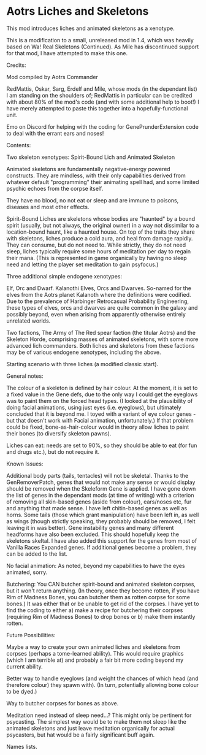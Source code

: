 # Aotrs Liches and Skeletons

This mod introduces liches and animated skeletons as a xenotype.

This is a modification to a small, unreleased mod in 1.4, which was heavily based on Wa! Real Skeletons (Continued). As Mile has discontinued support for that mod, I have attempted to make this one.

Credits:

Mod compiled by Aotrs Commander

RedMattis, Oskar, Sarg, Erdelf and Mile, whose mods (in the dependant list) I am standing on the shoulders of; RedMattis in particular can be credited with about 80% of the mod's code (and with some additional help to boot!) I have merely attempted to paste this together into a hopefully-functional unit.

Emo on Discord for helping with the coding for GenePrunderExtension code to deal with the errant ears and noses!

Contents:

Two skeleton xenotypes: Spirit-Bound Lich and Animated Skeleton

Animated skeletons are fundamentally negative-energy powered constructs. They are mindless, with their only capabilities derived from whatever default "programming" their animating spell had, and some limited psychic echoes from the corpse itself.

They have no blood, no not eat or sleep and are immune to poisons, diseases and most other effects.

Spirit-Bound Liches are skeletons whose bodies are "haunted" by a bound spirit (usually, but not always, the original owner) in a way not dissimilar to a location-bound haunt, like a haunted house. On top of the traits they share with skeletons, liches produce a cold aura, and heal from damage rapidly. They can consume, but do not need to. While strictly, they do not need sleep, liches typically require some hours of meditation per day to regain their mana. (This is represented in game organically by having no sleep need and letting the player set meditation to gain psyfocus.)

Three additional simple endogene xenotypes:

Elf, Orc and Dwarf. Kalanothi Elves, Orcs and Dwarves. So-named for the elves from the Aotrs planet Kalanoth where the definitions were codified. Due to the prevalence of Harbinger Retrocasual Probability Engineering, these types of elves, orcs and dwarves are quite common in the galaxy and possibly beyond, even when arising from apparently otherwise entirely unrelated worlds.

Two factions, The Army of The Red spear faction (the titular Aotrs) and the Skeleton Horde, comprising masses of animated skeletons, with some more advanced lich commanders. Both liches and skeletons from these factions may be of various endogene xenotypes, including the above.

Starting scenario with three liches (a modified classic start).

General notes:

The colour of a skeleton is defined by hair colour. At the moment, it is set to a fixed value in the Gene defs, due to the only way I could get the eyeglows was to paint them on the forced head types. (I looked at the plausibility of doing facial animations, using just eyes (i.e. eyeglows), but ultimately concluded that it is beyond me. I toyed with a variant of eye colour genes - but that doesn't work with Facial animation, unfortunately.) If that problem could be fixed, bone-as-hair-colour would in theory allow liches to paint their bones (to diversify skeleton pawns).

Liches can eat: needs are set to 90%, so they should be able to eat (for fun and drugs etc.), but do not require it.


Known Issues:

Additional body parts (tails, tentacles) will not be skeletal. Thanks to the GenRemoverPatch, genes that would not make any sense or would display should be removed when the Skeleform Gene is applied. I have gone down the list of genes in the dependant mods (at time of writing) with a criterion of removing all skin-based genes (aside from colour), ears/noses etc, fur and anything that made sense. I have left chitin-based genes as well as horns. Some tails (those which grant manipulation) have been left in, as well as wings (though strictly speaking, they probably should be removed, I felt leaving it in was better). Gene instability genes and many different headforms have also been excluded. This should hopefully keep the skeletons skeltal. I have also added this support for the genes from most of Vanilla Races Expanded genes. If additional genes become a problem, they can be added to the list.

No facial animation: As noted, beyond my capabilities to have the eyes animated, sorry.

Butchering: You CAN butcher spirit-bound and animated skeleton corpses, but it won't return anything. (In theory, once they become rotten, if you have Rim of Madness Bones, you can butcher them as rotten corpse for some bones.) It was either that or be unable to get rid of the corpses. I have yet to find the coding to either a) make a recipe for butchering their corpses (requiring Rim of Madness Bones) to drop bones or b) make them instantly rotten.


Future Possibilities:

Maybe a way to create your own animated liches and skeletons from corpses (perhaps a tome-learned ability). This would require graphics (which I am terrible at) and probably a fair bit more coding beyond my current ability.

Better way to handle eyeglows (and weight the chances of which head (and therefore colour) they spawn with). (In turn, potentially allowing bone colour to be dyed.)

Way to butcher corpses for bones as above.

Meditation need instead of sleep need...? This might only be pertinent for psycasting. The simplest way would be to make them not sleep like the animated skeletons and just leave meditation organically for actual psycasters, but hat would be a fairly significant buff again.

Names lists.
